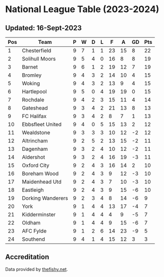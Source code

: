 # National League Table (2023-2024)
## Updated: 16-Sept-2023

| Pos | Team | P | W | D | L | F | A | GD | Pts |
| --- | --- | --- | --- | --- | --- | --- | --- | --- | --- |
| 1 | Chesterfield | 9 | 7 | 1 | 1 | 23 | 15 | 8 | 22 |
| 2 | Solihull Moors | 9 | 5 | 4 | 0 | 16 | 8 | 8 | 19 |
| 3 | Barnet | 9 | 6 | 1 | 2 | 19 | 12 | 7 | 19 |
| 4 | Bromley | 9 | 4 | 3 | 2 | 14 | 10 | 4 | 15 |
| 5 | Woking | 9 | 4 | 3 | 2 | 13 | 9 | 4 | 15 |
| 6 | Hartlepool | 9 | 5 | 0 | 4 | 19 | 19 | 0 | 15 |
| 7 | Rochdale | 9 | 4 | 2 | 3 | 15 | 11 | 4 | 14 |
| 8 | Gateshead | 9 | 3 | 4 | 2 | 21 | 13 | 8 | 13 |
| 9 | FC Halifax | 9 | 3 | 4 | 2 | 8 | 7 | 1 | 13 |
| 10 | Ebbsfleet United | 9 | 4 | 0 | 5 | 15 | 13 | 2 | 12 |
| 11 | Wealdstone | 9 | 3 | 3 | 3 | 10 | 12 | -2 | 12 |
| 12 | Altrincham | 9 | 2 | 5 | 2 | 13 | 15 | -2 | 11 |
| 13 | Dagenham | 9 | 3 | 2 | 4 | 10 | 12 | -2 | 11 |
| 14 | Aldershot | 9 | 3 | 2 | 4 | 16 | 19 | -3 | 11 |
| 15 | Oxford City | 9 | 2 | 4 | 3 | 16 | 14 | 2 | 10 |
| 16 | Boreham Wood | 9 | 2 | 4 | 3 | 9 | 12 | -3 | 10 |
| 17 | Maidenhead Utd | 9 | 2 | 4 | 3 | 7 | 10 | -3 | 10 |
| 18 | Eastleigh | 9 | 2 | 4 | 3 | 9 | 15 | -6 | 10 |
| 19 | Dorking Wanderers | 9 | 2 | 3 | 4 | 8 | 14 | -6 | 9 |
| 20 | York | 9 | 1 | 4 | 4 | 13 | 17 | -4 | 7 |
| 21 | Kidderminster | 9 | 1 | 4 | 4 | 4 | 9 | -5 | 7 |
| 22 | Oldham | 9 | 1 | 4 | 4 | 9 | 15 | -6 | 7 |
| 23 | AFC Fylde | 9 | 1 | 2 | 6 | 14 | 23 | -9 | 5 |
| 24 | Southend | 9 | 4 | 1 | 4 | 15 | 12 | 3 | 3 |

## Accreditation 

Data provided by [thefishy.net](https://www.thefishy.net/).